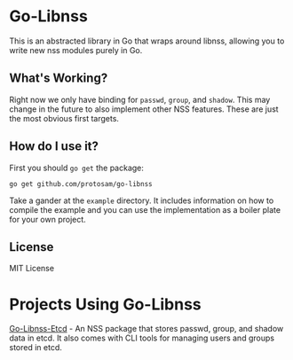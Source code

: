 # Go-Libnss
This is an abstracted library in Go that wraps around libnss, allowing you to write new nss modules purely in Go.

## What's Working?
Right now we only have binding for `passwd`, `group`, and `shadow`. This may change in the future to also implement other NSS features. These are just the most obvious first targets.

## How do I use it?
First you should `go get` the package:
```
go get github.com/protosam/go-libnss
```
Take a gander at the `example` directory. It includes information on how to compile the example and you can use the implementation as a boiler plate for your own project.

## License
MIT License

# Projects Using Go-Libnss
[Go-Libnss-Etcd](https://github.com/protosam/go-libnss-etcd) - An NSS package that stores passwd, group, and shadow data in etcd. It also comes with CLI tools for managing users and groups stored in etcd.
